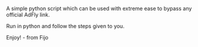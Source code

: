 A simple python script which can be used with extreme ease to bypass any official AdFly link.

Run in python and follow the steps given to you.

Enjoy! - from Fijo
